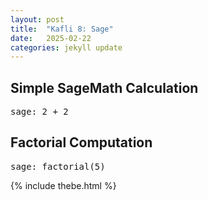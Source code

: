 ```yaml
---
layout: post
title:  "Kafli 8: Sage"
date:   2025-02-22
categories: jekyll update
---
```



<h2>Simple SageMath Calculation</h2>
<pre>
sage: 2 + 2
</pre>

<h2>Factorial Computation</h2>
<pre>
sage: factorial(5)
</pre>

{% include thebe.html %}